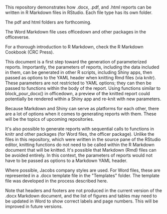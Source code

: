This repository demonstrates how .docx, .pdf, and .html reports can be written in R Markdown files in RStudio. Each file type has its own folder.

The pdf and html folders are forthcoming.

The Word Markdown file uses officedown and other packages in the officeverse.

For a thorough introduction to R Markdown, check the R Markdown Cookbook (CRC Press).

This document is a first step toward the generation of parameterized reports. Importantly, the parameters of reports, including the data included in them, can be generated in other R scripts, including Shiny apps, then passed as options to the YAML header when knitting Rmd files (via knitr). These parameters are not restricted to YAML options; they can then be passed to functions within the body of the report. Using functions similar to block_pour_docx() in officedown, a preview of the knitted report could potentially be rendered within a Shiny app and re-knit with new parameters.

Because Markdown and Shiny can serve as platforms for each other, there are a lot of options when it comes to generating reports with them. These will be the topics of upcoming repositories.

It's also possible to generate reports with sequential calls to functions in knitr and other packages (for Word files, the officer package). Unlike the files in this repository, which were written in the source pane of the RStudio editor, knitting functions do not need to be called within the R Markdown document that will be knitted. It's possible that Markdown (Rmd) files can be avoided entirely. In this context, the parameters of reports would not have to be passed as options to a Markdown YAML header.

Where possible, Jacobs company styles are used. For Word files, these are represented in a .docx template file in the "Templates" folder. The template file was developed in the process described here.

Note that headers and footers are not produced in the current version of the .docx Markdown document, and the list of figures and tables may need to be updated in Word to show correct labels and page numbers. This will be improved in future versions.
